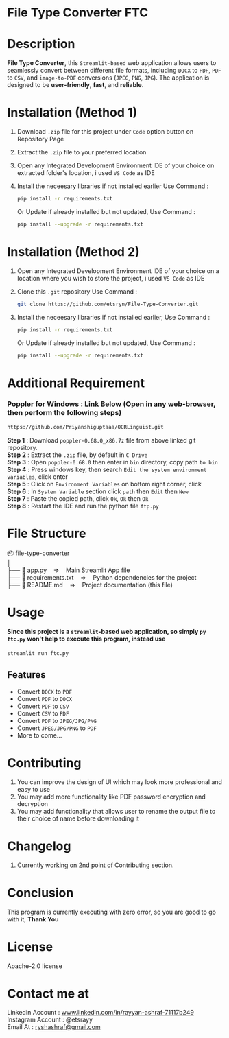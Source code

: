 # File Type Converter FTC

# Description
**File Type Converter**, this `Streamlit-based` web application allows users to seamlessly convert between different file formats, including `DOCX` to `PDF`, `PDF` to `CSV`, and `image-to-PDF` conversions (`JPEG`, `PNG`, `JPG`). The application is designed to be **user-friendly**, **fast**, and **reliable**.

# Installation (Method 1)
1. Download `.zip` file for this project under `Code` option button on Repository Page
2. Extract the `.zip` file to your preferred location
3. Open any Integrated Development Environment IDE of your choice on extracted folder's location, i used `VS Code` as IDE
4. Install the neceesary libraries if not installed earlier
   Use Command :
   ```bash
   pip install -r requirements.txt
   ```

   Or Update if already installed but not updated, Use Command :
   ```bash
   pip install --upgrade -r requirements.txt
   ```
# Installation (Method 2)
1. Open any Integrated Development Environment IDE of your choice on a location where you wish to store the project, i used `VS Code` as IDE
2. Clone this `.git` repository
   Use Command :
   ```bash
   git clone https://github.com/etsryn/File-Type-Converter.git
   ```
3. Install the neceesary libraries if not installed earlier, Use Command :
   ```bash
   pip install -r requirements.txt
   ```

   Or Update if already installed but not updated, Use Command :
   ```bash
   pip install --upgrade -r requirements.txt
   ```

# Additional Requirement
### Poppler for Windows : Link Below (Open in any web-browser, then perform the following steps)
   ```bash
   https://github.com/Priyanshiguptaaa/OCRLinguist.git
   ```
**Step 1** : Download `poppler-0.68.0_x86.7z` file from above linked git repository.<br />
**Step 2** : Extract the `.zip` file, by default in `C Drive`<br />
**Step 3** : Open `poppler-0.68.0` then enter in `bin` directory, copy path `to bin`<br />
**Step 4** : Press windows key, then search `Edit the system environment variables`, click enter<br />
**Step 5** : Click on `Environment Variables` on bottom right corner, click<br />
**Step 6** : In `System Variable` section click `path` then `Edit` then `New`<br />
**Step 7** : Paste the copied path, click `Ok`, `Ok` then `Ok`<br />
**Step 8** : Restart the IDE and run the python file `ftp.py`

# File Structure
📦 file-type-converter<br />
│<br />
├── 📜 app.py&nbsp;&nbsp;&nbsp;&nbsp;=>&nbsp;&nbsp;&nbsp;&nbsp;Main Streamlit App file<br />
├── 📜 requirements.txt&nbsp;&nbsp;&nbsp;&nbsp;=>&nbsp;&nbsp;&nbsp;&nbsp;Python dependencies for the project<br />
├── 📜 README.md&nbsp;&nbsp;&nbsp;&nbsp;=>&nbsp;&nbsp;&nbsp;&nbsp;Project documentation (this file)<br />

# Usage
#### Since this project is a `streamlit`-based web application, so simply `py ftc.py` won't help to execute this program, instead use
   ```bash
   streamlit run ftc.py
```
## Features

- Convert `DOCX` to `PDF`
- Convert `PDF` to `DOCX`
- Convert `PDF` to `CSV`
- Convert `CSV` to `PDF`
- Convert `PDF` to `JPEG/JPG/PNG`
- Convert `JPEG/JPG/PNG` to `PDF`
- More to come...

# Contributing
1. You can improve the design of UI which may look more professional and easy to use
2. You may add more functionality like PDF password encryption and decryption
3. You may add functionality that allows user to rename the output file to their choice of name before downloading it

# Changelog
1. Currently working on 2nd point of Contributing section.

# Conclusion
This program is currently executing with zero error, so you are good to go with it, **Thank You**

# License
Apache-2.0 license

# Contact me at
LinkedIn Account : www.linkedin.com/in/rayyan-ashraf-71117b249<br />
Instagram Account : @etsrayy<br />
Email At : ryshashraf@gmail.com
